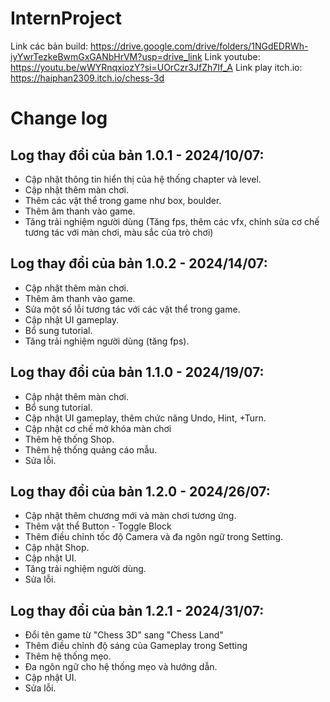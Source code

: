 # InternProject
Link các bản build: https://drive.google.com/drive/folders/1NGdEDRWh-iyYwrTezkeBwmGxGANbHrVM?usp=drive_link
Link youtube: https://youtu.be/wWYRnqxiozY?si=UOrCzr3JfZh7If_A
Link play itch.io: https://haiphan2309.itch.io/chess-3d
# Change log
## Log thay đổi của bản 1.0.1 - 2024/10/07:
- Cập nhật thông tin hiển thị của hệ thống chapter và level.
- Cập nhật thêm màn chơi.
- Thêm các vật thể trong game như box, boulder.
- Thêm âm thanh vào game.
- Tăng trải nghiệm người dùng (Tăng fps, thêm các vfx, chỉnh sửa cơ chế tương tác với màn
chơi, màu sắc của trò chơi)

## Log thay đổi của bản 1.0.2 - 2024/14/07:
- Cập nhật thêm màn chơi.
- Thêm âm thanh vào game.
- Sửa một số lỗi tương tác với các vật thể trong game.
- Cập nhật UI gameplay.
- Bổ sung tutorial.
- Tăng trải nghiệm người dùng (tăng fps).
  
## Log thay đổi của bản 1.1.0 - 2024/19/07:
- Cập nhật thêm màn chơi.
- Bổ sung tutorial.
- Cập nhật UI gameplay, thêm chức năng Undo, Hint, +Turn.
- Cập nhật cơ chế mở khóa màn chơi
- Thêm hệ thống Shop.
- Thêm hệ thống quảng cáo mẫu.
- Sửa lỗi.

## Log thay đổi của bản 1.2.0 - 2024/26/07:
- Cập nhật thêm chương mới và màn chơi tương ứng.
- Thêm vật thể Button - Toggle Block
- Thêm điều chỉnh tốc độ Camera và đa ngôn ngữ trong Setting.
- Cập nhật Shop.
- Cập nhật UI.
- Tăng trải nghiệm người dùng.
- Sửa lỗi.

## Log thay đổi của bản 1.2.1 - 2024/31/07:
- Đổi tên game từ "Chess 3D" sang "Chess Land"
- Thêm điều chỉnh độ sáng của Gameplay trong Setting
- Thêm hệ thống mẹo.
- Đa ngôn ngữ cho hệ thống mẹo và hướng dẫn.
- Cập nhật UI.
- Sửa lỗi.
